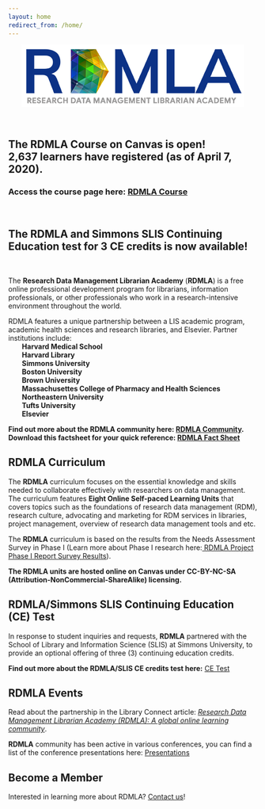 ```yaml
---
layout: home
redirect_from: /home/
---
```


<p align="center"><img src="images/icons_logos/rdmla_logo/RDMLALogo_Blue_450px.png" alt="RDMLA Logo"></p> <br>

## **The RDMLA Course on Canvas is open!<br> 2,637 learners have registered (as of April 7, 2020)**.
### **Access the course page here**: <a  href="https://www.canvas.net/browse/simmonsu/courses/research-data-management" target="_blank">RDMLA Course</a>
<br>

## **The RDMLA and Simmons SLIS Continuing Education test for 3 CE credits is now available!**
<br>

The **Research Data Management Librarian Academy** (**RDMLA**) is a free online professional development program for librarians, information professionals, or other professionals who work in a research-intensive environment throughout the world. 

RDMLA features a unique partnership between a LIS academic program, academic health sciences and research libraries, and Elsevier. Partner institutions include: 
<br>
&nbsp;	&nbsp;	&nbsp;	&nbsp;**Harvard Medical School**<br>
&nbsp;	&nbsp;	&nbsp;	&nbsp;**Harvard Library**<br>
&nbsp;	&nbsp;	&nbsp;	&nbsp;**Simmons University**<br>
&nbsp;	&nbsp;	&nbsp;	&nbsp;**Boston University**<br>
&nbsp;	&nbsp;	&nbsp;	&nbsp;**Brown University**<br>
&nbsp;	&nbsp;	&nbsp;	&nbsp;**Massachusettes College of Pharmacy and Health Sciences**<br>
&nbsp;	&nbsp;	&nbsp;	&nbsp;**Northeastern University**<br>
&nbsp;	&nbsp;	&nbsp;	&nbsp;**Tufts University**<br>
&nbsp;	&nbsp;	&nbsp;	&nbsp;**Elsevier** <br>

**Find out more about the RDMLA community here: <a href="https://rdmla.github.io/home/partners/">RDMLA Community</a>.**
<br>
**Download this factsheet for your quick reference: <a  href="https://github.com/RDMLA/rdmla.github.io/blob/master/survey-documents/RDMLA%20factsheet_final%20october.pdf" target="_blank">RDMLA Fact Sheet</a>**
<br>

## RDMLA Curriculum

The **RDMLA** curriculum focuses on the essential knowledge and skills needed to collaborate effectively with researchers on data management. The curriculum features **Eight Online Self-paced Learning Units** that covers topics such as the foundations of research data management (RDM), research culture, advocating and marketing for RDM services in libraries, project management, overview of research data management tools and etc. <br>

The **RDMLA** curriculum is based on the results from the Needs Assessment Survey in Phase I (Learn more about Phase I research here:<a href="https://rdmla.github.io/home/about/"> RDMLA Project Phase I Report Survey Results</a>).<br> 

**The RDMLA units are hosted online on Canvas under CC-BY-NC-SA (Attribution-NonCommercial-ShareAlike) licensing.** 




## RDMLA/Simmons SLIS Continuing Education (CE) Test

In response to student inquiries and requests, **RDMLA** partnered with the School of Library and Information Science (SLIS) at Simmons University, to provide an optional offering of three (3) continuing education credits.

**Find out more about the RDMLA/SLIS CE credits test here:** <a href="https://rdmla.github.io/ce/">CE Test</a>




## RDMLA Events

Read about the partnership in the Library Connect article: <i><a href="https://libraryconnect.elsevier.com/articles/research-data-management-librarian-academy-rdmla-global-online-learning-community 
" target="_blank">Research Data Management Librarian Academy (RDMLA): A global online learning community</a></i>.

**RDMLA** community has been active in various conferences, you can find a list of the conference presentations here:
[Presentations](https://github.com/RDMLA/home/blob/master/images/presentationslides.pdf)


## Become a Member

Interested in learning more about RDMLA? <a href="https://rdmla.github.io/contact/">Contact us</a>!
